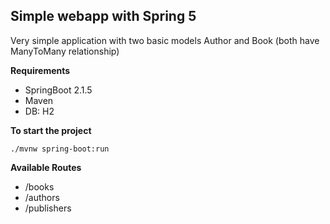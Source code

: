 ## Simple webapp with Spring 5

Very simple application with two basic models Author and Book (both have ManyToMany relationship)

**Requirements**
- SpringBoot 2.1.5
- Maven
- DB: H2

**To start the project**

`./mvnw spring-boot:run` 

**Available Routes**

- /books
- /authors
- /publishers